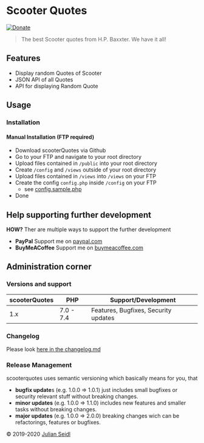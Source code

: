 # Scooter Quotes
[![Donate](https://img.shields.io/badge/Donate-PayPal-green.svg)](https://www.paypal.me/jseidlAT/)
> The best Scooter quotes from H.P. Baxxter. We have it all!

## Features
- Display random Quotes of Scooter
- JSON API of all Quotes
- API for displaying Random Quote

## Usage
### Installation

#### Manual Installation (FTP required)
- Download scooterQuotes via Github
- Go to your FTP and navigate to your root directory
- Upload files contained in `/public` into your root directory
- Create `/config` and `/views` outside of your root directory
- Upload files contained in `/views` into `/views` on your FTP
- Create the config `config.php` inside `/config` on your FTP
    - see [config.sample.php](https://github.com/Thejuse/scooterquotes/blob/master/config/config.sample.php)
- Done

## Help supporting further development

**HOW?** Ther are multiple ways to support the further development
- **PayPal** Support me on [paypal.com](https://www.paypal.me/jseidlAT)
- **BuyMeACoffee** Support me on [buymeacoffee.com](https://www.buymeacoffee.com/jseidl)

## Administration corner

### Versions and support

| scooterQuotes| PHP       | Support/Development                  |
| ------------ | --------- | ------------------------------------ |
| 1.x          | 7.0 - 7.4 | Features, Bugfixes, Security updates |

### Changelog

Please look [here in the changelog.md](https://github.com/Thejuse/scooterquotes/blob/master/CHANGELOG.md)

### Release Management
scooterquotes uses semantic versioning which basically means for you, that

- **bugfix update**s (e.g. 1.0.0 => 1.0.1) just includes small bugfixes or security relevant stuff without breaking changes.
- **minor updates** (e.g. 1.0.0 => 1.1.0) includes new features and smaller tasks without breaking changes.
- **major updates** (e.g. 1.0.0 => 2.0.0) breaking changes wich can be refactorings, features or bugfixes.

&copy; 2019-2020 [Julian Seidl](https://www.jseidl.at)
